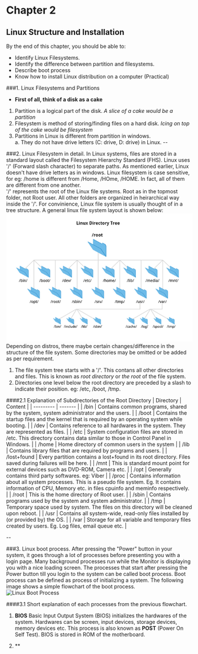 # Chapter 2
## Linux Structure and Installation

By the end of this chapter, you should be able to:  
* Identify Linux Filesystems.
* Identify the difference between partition and filesystems.
* Describe boot process
* Know how to install Linux distribution on a computer (Practical)

###1. Linux Filesystems and Partitions
* **First of all, think of a disk as a cake**

1. Partition is a logical part of the disk. *A slice of a cake would be a partition*
1. Filesystem is method of storing/finding files on a hard disk. *Icing on top of the cake would be filesystem*
1. Partitions in Linux is different from partition in windows.  
	a. They do not have drive letters (C: drive, D: drive) in Linux.
--

###2. Linux Filesystem in detail.
In Linux systems, files are stored in a standard layout called the Filesystem Hierarchy Standard (FHS). Linux uses '/' (Forward slash character) to separate paths. As mentioned earlier, Linux doesn't have drive letters as in windows. Linux filesystem is case sensitive, for eg: /home is different from /Home, /HOme, /HOME. In fact, all of them are different from one another.  
'/' represents the root of the Linux file systems. Root as in the topmost folder, not Root user. All other folders are organized in heirarchical way inside the '/'. For convinience, Linux file system is usually thought of in a tree structure. A general linux file system layout is shown below:  
![File system tree](https://raw.githubusercontent.com/Avasz/Basic-Linux-Course/master/Images/Chapter2/filesystem_tree.jpg)    
Depending on distros, there maybe certain changes/difference in the structure of the file system. Some directories may be omitted or be added as per requirement.  

1. The file system tree starts with a '/'. This contans all other directories and files. This is known as *root directory* or *the root* of the file system.  
2. Directories one level below the root directory are preceded by a slash to indicate their position. eg: /etc, /boot, /tmp. 


####2.1 Explanation of Subdirectories of the Root Directory
| Directory | Content |
| --------- | ------- |
| /bin | Contains common programs, shared by the system, system administrator and the users. |
| /boot | Contains the startup files and the kernel that is required by an operating system while booting. |
| /dev | Contains reference to all hardwares in the system. They are represented as files. |
| /etc | System configuration files are stored in /etc. This directory contains data similar to those in Control Panel in Windows. |
| /home | Home directory of common users in the system |
| /lib | Contains library files that are required by programs and users. |
| /lost+found | Every partition contains a lost+found in its root directory. Files saved during failures will be here. |
| /mnt | This is standard mount point for external devices such as DVD-ROM, Camera etc. |
| /opt | Generally contains third party softwares. eg: Viber |
| /proc | Contains information about all system processes. This is a pseudo file system. Eg. It contains information of CPU, Memory etc. in files cpuinfo and meminfo respectively. |
| /root | This is the home directory of Root user. |
| /sbin | Contains programs used by the system and system administrator. |
| /tmp | Temporary space used by system. The files on this directory will be cleaned upon reboot. |
| /usr | Contains all system-wide, read-only files installed by (or provided by) the OS. |
| /var | Storage for all variable and temporary files created by users. Eg. Log files, email queue etc. |

--

###3. Linux boot process.
After pressing the "Power" button in your system, it goes through a lot of processes before presenting you with a login page. Many background processes run while the Monitor is displaying you with a nice loading screen. The processes that start after pressing the Power button till you login to the system can be called boot process. Boot process can be defined as process of initializing a system. The following image shows a simple flowchart of the boot process.  
![Linux Boot Process](https://preview.edge.edx.org/c4x/Linux/LFS101/asset/chapter03_flowchart_scr15_1.jpg)

####3.1 Short explanation of each processes from the previous flowchart.

1. **BIOS**
Basic Input Output System (BIOS) initializes the hardwares of the system. Hardwares can be screen, input devices, storage devices, memory devices etc. This process is also known as **POST** (Power On Self Test). BIOS is stored in ROM of the motherboard.  

2. **
  
 
